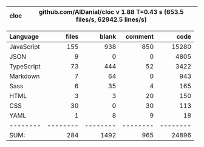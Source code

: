 | cloc | github.com/AlDanial/cloc v 1.88 T=0.43 s (653.5 files/s, 62942.5 lines/s) |
| ---- | ------------------------------------------------------------------------- |

| Language   |    files |    blank |  comment |     code |
| :--------- | -------: | -------: | -------: | -------: |
| JavaScript |      155 |      938 |      850 |    15280 |
| JSON       |        9 |        0 |        0 |     4805 |
| TypeScript |       73 |      444 |       52 |     3422 |
| Markdown   |        7 |       64 |        0 |      943 |
| Sass       |        6 |       35 |        4 |      165 |
| HTML       |        3 |        3 |       20 |      150 |
| CSS        |       30 |        0 |       30 |      113 |
| YAML       |        1 |        8 |        9 |       18 |
| --------   | -------- | -------- | -------- | -------- |
| SUM:       |      284 |     1492 |      965 |    24896 |
